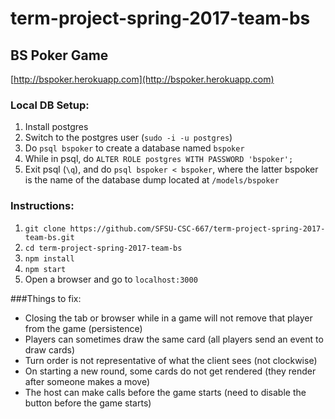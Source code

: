 # term-project-spring-2017-team-bs

## BS Poker Game
[http://bspoker.herokuapp.com](http://bspoker.herokuapp.com)

### Local DB Setup:
1. Install postgres
2. Switch to the postgres user (`sudo -i -u postgres`)
3. Do `psql bspoker` to create a database named `bspoker`
4. While in psql, do `ALTER ROLE postgres WITH PASSWORD 'bspoker';`
5. Exit psql (`\q`), and do `psql bspoker < bspoker`, where the latter bspoker is the name of the database dump located at `/models/bspoker`

### Instructions:
1. `git clone https://github.com/SFSU-CSC-667/term-project-spring-2017-team-bs.git`
2. `cd term-project-spring-2017-team-bs`
3. `npm install`
4. `npm start`
5. Open a browser and go to `localhost:3000`

###Things to fix:
* Closing the tab or browser while in a game will not remove that player from the game (persistence)
* Players can sometimes draw the same card (all players send an event to draw cards)
* Turn order is not representative of what the client sees (not clockwise)
* On starting a new round, some cards do not get rendered (they render after someone makes a move)
* The host can make calls before the game starts (need to disable the button before the game starts)
